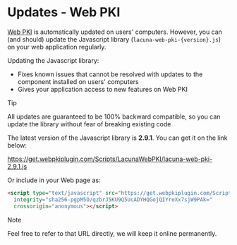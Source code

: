 ﻿# Updates - Web PKI

[Web PKI](index.md) is automatically updated on users' computers. However, you can (and should) update the Javascript library
(`lacuna-web-pki-{version}.js`) on your web application regularly.

Updating the Javascript library:

* Fixes known issues that cannot be resolved with updates to the component installed on users' computers
* Gives your application access to new features on Web PKI

> [!TIP]
> All updates are guaranteed to be 100% backward compatible, so you can update the library without fear of breaking existing code

The latest version of the Javascript library is **2.9.1**. You can get it on the link below:

https://get.webpkiplugin.com/Scripts/LacunaWebPKI/lacuna-web-pki-2.9.1.js

Or include in your Web page as:
```html
<script type="text/javascript" src="https://get.webpkiplugin.com/Scripts/LacunaWebPKI/lacuna-web-pki-2.9.1.js"
  integrity="sha256-pgpM5O/qzbrJ5KU9Q5UcADYHQGojQIYreXx7sjW9PAk="
  crossorigin="anonymous"></script>
```

> [!NOTE]
> Feel free to refer to that URL directly, we will keep it online permanently.
